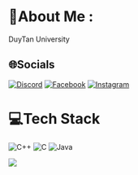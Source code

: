 # 💫About Me :
DuyTan University

## 🌐Socials
[![Discord](https://img.shields.io/badge/Discord-%237289DA.svg?logo=discord&logoColor=white)](htttps://discord.gg/594410032175775746) [![Facebook](https://img.shields.io/badge/Facebook-%231877F2.svg?logo=Facebook&logoColor=white)](https://facebook.com/https://www.facebook.com/Nice10a) [![Instagram](https://img.shields.io/badge/Instagram-%23E4405F.svg?logo=Instagram&logoColor=white)](https://instagram.com/https://www.instagram.com/nguyenquang3437/) 

# 💻Tech Stack
![C++](https://img.shields.io/badge/c++-%2300599C.svg?style=flat&logo=c%2B%2B&logoColor=white) ![C](https://img.shields.io/badge/c-%2300599C.svg?style=flat&logo=c&logoColor=white) ![Java](https://img.shields.io/badge/java-%23ED8B00.svg?style=flat&logo=java&logoColor=white)

[![](https://visitcount.itsvg.in/api?id=Nice-.-&icon=4&color=1)](https://visitcount.itsvg.in)
